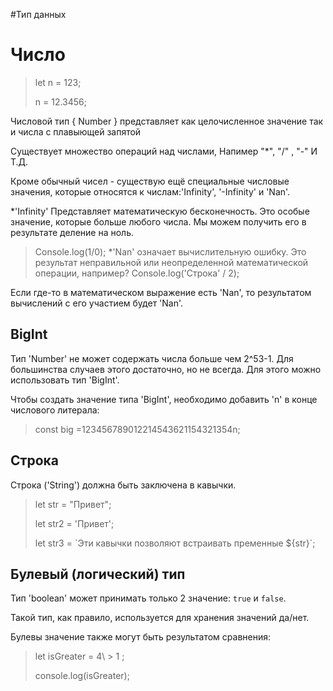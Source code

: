 #Тип данных 

# Число
>let n = 123;
>
>n = 12.3456;

Числовой тип { Number } представляет как целочисленное значение так и числа с плавыющей запятой 

Существует множество  операций над числами, Напимер "*", "/" , "-" И Т.Д.

Кроме обычный  чисел - существую ещё специальные числовые значения, которые относятся к числам:'Infinity', '-Infinity' и 'Nan'.

*'Infinity' Представляет математическую бесконечность. Это особые значение, которые больше любого числа. 
Мы можем получить его в результате деление на ноль.
>Console.log(1/0);
*'Nan' означает вычислительную ошибку. Это результат неправильной или неопределенной математической операции, например?
>Console.log('Строка' / 2);

Если где-то  в математическом выражение есть 'Nan', то результатом вычислений с его участием будет 'Nan'.

## BigInt
Тип 'Number'  не может содержать  числа больше чем 2^53-1. Для большинства случаев этого достаточно, но не всегда.
Для этого можно использовать тип 'BigInt'.

Чтобы создать значение типа 'BigInt', необходимо добавить 'n' в конце числового литерала:
>const big =123456789012214543621154321354n;

## Строка
Строка ('String') должна быть заключена в кавычки.
>let str = "Привет";
>
>let str2 = 'Привет';
>
>let str3 = \`Эти кавычки позволяют встраивать пременные ${str}\`;

## Булевый (логический) тип 
Тип 'boolean' может принимать только 2 значение: `true` и `false`.

Такой тип, как правило, используется для хранения значений да/нет.

Булевы значение также могут быть результатом сравнения:
>let isGreater = 4\ > 1 ;
>
>console.log(isGreater);
